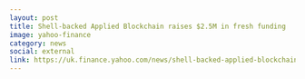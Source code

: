 ```yaml
---
layout: post
title: Shell-backed Applied Blockchain raises $2.5M in fresh funding
image: yahoo-finance
category: news
social: external
link: https://uk.finance.yahoo.com/news/shell-backed-applied-blockchain-raises-125537688.html
---
```

